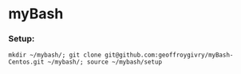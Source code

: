 # myBash

### Setup:
```
mkdir ~/mybash/; git clone git@github.com:geoffroygivry/myBash-Centos.git ~/mybash/; source ~/mybash/setup
```
